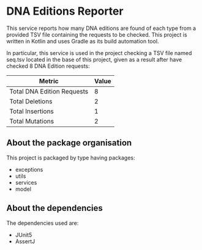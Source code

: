 # DNA Editions Reporter

This service reports how many DNA editions are found of each type from a provided TSV file containing the requests to be checked. This project is written in Kotlin and uses Gradle as its build automation tool.

In particular, this service is used in the project checking a TSV file named seq.tsv located in the base of this project, given as a result
after have checked 8 DNA Edition requests:

| Metric                          | Value |
|---------------------------------|-------|
| Total DNA Edition Requests      | 8     |
| Total Deletions                 | 2     |
| Total Insertions                | 1     |
| Total Mutations                 | 2     |

## About the package organisation

This project is packaged by type having packages: 
* exceptions
* utils
* services
* model

## About the dependencies

The dependencies used are:
* JUnit5
* AssertJ
